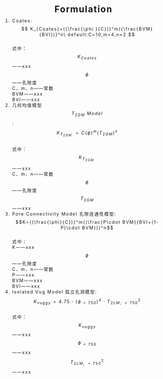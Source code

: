 <STYLE type=text/css>
<!--
body,td,th {
letter-spacing: 2px;
line-height: 18px;
}
-->
</STYLE>
# <center>Formulation</center>
<script type="text/javascript"
src="http://cdn.mathjax.org/mathjax/latest/MathJax.js?config=TeX-AMS-MML_HTMLorMML">
</script>
1. Coates:
<br>$$ K_{Coates}=({\frac{\phi }{C})}^m({\frac{BVM}{BVI})}^n\ default:C=10,m=4,n=2 $$
<br>式中：
<br>$$K_{Coates}$$——xxx
<br>$$\phi$$——孔隙度
<br>C、m、n——常数
<br>BVM——xxx
<br>BVI——xxx<br>
2. 几何均值模型$$T_{2GM}\ Model$$:
<br>$$K_{T_{2GM}\ }=C{(\phi)}^m{(T_{2GM})}^n$$
<br>式中：
<br>$$K_{T_{2GM}\ }$$——xxx
<br>C、m、n——常数
<br>$$\phi$$——孔隙度
<br>$$T_{2GM}$$——xxx<br>
3. Pore Connectivity Model 孔隙连通性模型:
<br>$$K={(\frac{\phi}{C})}^m{(\frac{P\cdot BVM}{BVI+(1-P)\cdot BVM})}^n$$
<br>式中：
<br>K——xxx
<br>$$\phi$$——孔隙度
<br>C、m、n——常数
<br>P——xxx
<br>BVM——xxx
<br>BVI——xxx<br>
4. Isolated Vug Model 孤立孔洞模型:
<br>$$K_{vuggy}=4.75\cdot (\phi _{< 750})^{4}\cdot {T_{2LM,< 750}^{2}}$$
<br>式中：
<br>$$K_{vuggy}$$——xxx
<br>$$\phi_{<750}$$——xxx
<br>$$T_{2LM,<750}^2$$——xxx

